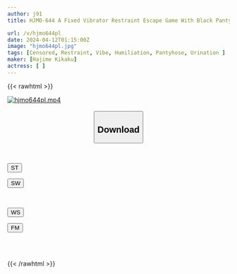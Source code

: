 ```yaml
---
author: j91
title: HJMO-644 A Fixed Vibrator Restraint Escape Game With Black Pantyhose Directly On. A Mission To Search For The Fixed Vibrator Key While The Flight Attendants Have Their Hands And Feet Restrained Under The Guise Of A Crisis Management Course! If The Time Limit Is Exceeded, The Crab's Legs And Feet Will Be Tied And The Punishment Game Will Be Creampied Immediately.

url: /v/hjmo644pl
date: 2024-04-12T01:15:00Z
image: "hjmo644pl.jpg"
tags: [Censored, Restraint, Vibe, Humiliation, Pantyhose, Urination	]
maker: [Hajime Kikaku]
actress: [ ]
---
```



{{< rawhtml >}}

<div class="video" data-videoid="q6lW6vrY7wTyAb">
    <a href="javascript:;">
        <img src="/v/hjmo644pl/hjmo644pl.jpg" width="WIDTH" height="HEIGHT" alt="hjmo644pl.mp4" loading="lazy">
    </a>
</div>

<script type="text/javascript" src="https://j91.asia/asset/on-demand-st.js"></script>

<br>
  <link rel="stylesheet" href="https://j91.asia/asset/bs5.css">
  
  <center>
  <button class="btn btn-primary" type="button" data-bs-toggle="collapse" data-bs-target=".multi-collapse" aria-expanded="false" aria-controls="multiCollapseExample1 multiCollapseExample2"><h2>Download</h2></button></center>
</p>
<div class="row">
  <div class="col">
    <div class="collapse multi-collapse" id="multiCollapseExample1">
      <div class="card card-body">
	      	      <br>
<div class="buttons">  
<p><a href="https://streamtape.to/v/q6lW6vrY7wTyAb" target="_blank"><button class="btn-hover color-3"><i class="fa fa-download"></i> ST</button></a></p>
<p><a href="https://asnwish.com/jxm6ohjg1ql4" target="_blank"><button class="btn-hover color-2"><i class="fa fa-download"></i> SW</button></a></p></div>
    </div>
  </div>
</div>
  <div class="col">
    <div class="collapse multi-collapse" id="multiCollapseExample2">
      <div class="card card-body">
	      <br>
<div class="buttons">
<p><a href="https://wolfstream.tv/xn177egkxpye"><button class="btn-hover color-9"><i class="fa fa-download"></i> WS</button></a></p>
<p><a href="https://filemoon.sx/d/fxinobii8e92"><button class="btn-hover color-8"><i class="fa fa-download"></i> FM</button></a></p></div>
<br><br>
      </div>
    </div>
  </div>
</div>

{{< /rawhtml >}}